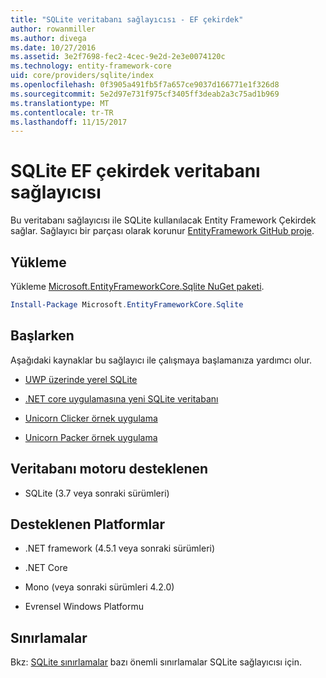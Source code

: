 ```yaml
---
title: "SQLite veritabanı sağlayıcısı - EF çekirdek"
author: rowanmiller
ms.author: divega
ms.date: 10/27/2016
ms.assetid: 3e2f7698-fec2-4cec-9e2d-2e3e0074120c
ms.technology: entity-framework-core
uid: core/providers/sqlite/index
ms.openlocfilehash: 0f3905a491fb5f7a657ce9037d166771e1f326d8
ms.sourcegitcommit: 5e2d97e731f975cf3405ff3deab2a3c75ad1b969
ms.translationtype: MT
ms.contentlocale: tr-TR
ms.lasthandoff: 11/15/2017
---
```

# <a name="sqlite-ef-core-database-provider"></a>SQLite EF çekirdek veritabanı sağlayıcısı

Bu veritabanı sağlayıcısı ile SQLite kullanılacak Entity Framework Çekirdek sağlar. Sağlayıcı bir parçası olarak korunur [EntityFramework GitHub proje](https://github.com/aspnet/EntityFramework).

## <a name="install"></a>Yükleme

Yükleme [Microsoft.EntityFrameworkCore.Sqlite NuGet paketi](https://www.nuget.org/packages/Microsoft.EntityFrameworkCore.Sqlite/).

``` powershell
Install-Package Microsoft.EntityFrameworkCore.Sqlite
```

## <a name="get-started"></a>Başlarken

Aşağıdaki kaynaklar bu sağlayıcı ile çalışmaya başlamanıza yardımcı olur.
* [UWP üzerinde yerel SQLite](../../get-started/uwp/getting-started.md)

* [.NET core uygulamasına yeni SQLite veritabanı](../../get-started/netcore/new-db-sqlite.md)

* [Unicorn Clicker örnek uygulama](https://github.com/rowanmiller/UnicornStore/tree/master/UnicornClicker/UWP)

* [Unicorn Packer örnek uygulama](https://github.com/rowanmiller/UnicornStore/tree/master/UnicornPacker)

## <a name="supported-database-engines"></a>Veritabanı motoru desteklenen

* SQLite (3.7 veya sonraki sürümleri)

## <a name="supported-platforms"></a>Desteklenen Platformlar

* .NET framework (4.5.1 veya sonraki sürümleri)

* .NET Core

* Mono (veya sonraki sürümleri 4.2.0)

* Evrensel Windows Platformu

## <a name="limitations"></a>Sınırlamalar

Bkz: [SQLite sınırlamalar](limitations.md) bazı önemli sınırlamalar SQLite sağlayıcısı için.
